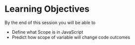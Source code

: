 # Learning Objectives

By the end of this session you will be able to

- Define what Scope is in JavaScript
- Predict how scope of variable will change code outcomes
